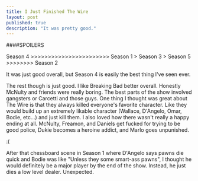```yaml
---
title: I Just Finished The Wire
layout: post
published: true
description: "It was pretty good."
---
```



####SPOILERS  

Season 4 >>>>>>>>>>>>>>>>>>>>>>> Season 1 > Season 3 > Season 5 >>>>>>>> Season 2  



It was just good overall, but Season 4 is easily the best thing I've seen ever.  



The rest though is just good.  I like Breaking Bad better overall.
Honestly McNulty and friends were really boring.  The best parts of the show involved gangsters or Carcetti and those guys.  One thing I thought was great about The Wire is that they always killed everyone's favorite character.  Like they would build up an extremely likable character (Wallace, D'Angelo, Omar, Bodie, etc...) and just kill them.  I also loved how there wasn't really a happy ending at all.  McNulty, Freamon, and Daniels get fucked for trying to be good police, Dukie becomes a heroine addict, and Marlo goes unpunished.  

:(  

After that chessboard scene in Season 1 where D'Angelo says pawns die quick and Bodie was like "Unless they some smart-ass pawns", I thought he would 
definitely be a major player by the end of the show.  Instead, he just dies a low level dealer.  Unexpected.




